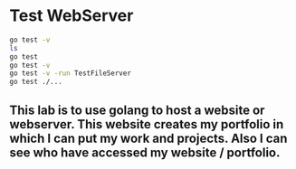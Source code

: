 # Test WebServer 
 ```bash
go test -v
ls
go test
go test -v
go test -v -run TestFileServer
go test ./...
```
## This lab is to use golang to host a website or webserver. This website creates my portfolio in which I can put my work and projects. Also I can see who have accessed my website / portfolio.